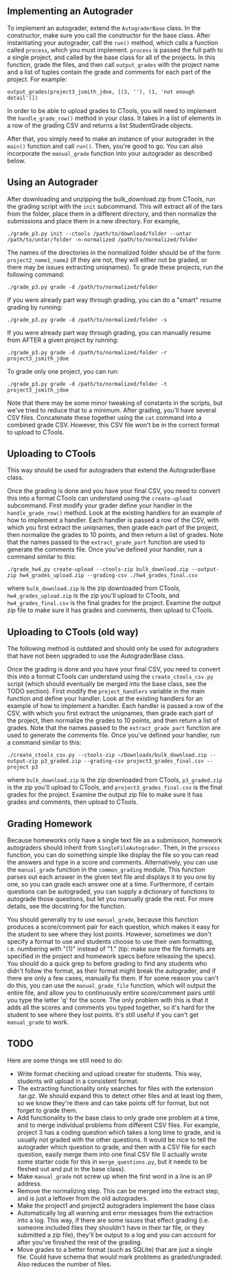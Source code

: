 Implementing an Autograder
--------------------------

To implement an autograder, extend the `AutograderBase` class. In the constructor, make sure you call the constructor for the base class. After instantiating your autograder, call the `run()` method, which calls a function called `process`, which you must implement. `process` is passed the full path to a single project, and called by the base class for all of the projects. In this function, grade the files, and then call `output_grades` with the project name and a list of tuples contain the grade and comments for each part of the project. For example:

```
output_grades(project3_jsmith_jdoe, [(3, ''), (1, 'not enough detail')])
```

In order to be able to upload grades to CTools, you will need to implement the `handle_grade_row()` method in your class. It takes in a list of elements in a row of the grading CSV and returns a list StudentGrade objects.

After that, you simply need to make an instance of your autograder in the `main()` function and call `run()`. Then, you're good to go. You can also incorporate the `manual_grade` function into your autograder as described below.

Using an Autograder
-------------------

After downloading and unzipping the bulk_download.zip from CTools, run the grading script with the `init` subcommand. This will extract all of the tars from the folder, place them in a different directory, and then normalize the submissions and place them in a new directory. For example,

```
./grade_p3.py init --ctools /path/to/download/folder --untar /path/to/untar/folder -n-normalized /path/to/normalized/folder
```

The names of the directories in the normalized folder should be of the form `project2_name1_name2` (if they are not, they will either not be graded, or there may be issues extracting uniqnames). To grade these projects, run the following command:

```
./grade_p3.py grade -d /path/to/normalized/folder
```

If you were already part way through grading, you can do a "smart" resume grading by running:
```
./grade_p3.py grade -d /path/to/normalized/folder -s
```

If you were already part way through grading, you can manually resume from AFTER a given project by running:
```
./grade_p3.py grade -d /path/to/normalized/folder -r project3_jsmith_jdoe
```

To grade only one project, you can run:
```
./grade_p3.py grade -d /path/to/normalized/folder -t project3_jsmith_jdoe
```

Note that there may be some minor tweaking of constants in the scripts, but we've tried to reduce that to a minimum. After grading, you'll have several CSV files. Concatenate these together using the `cat` command into a combined grade CSV. However, this CSV file won't be in the correct format to upload to CTools.

Uploading to CTools
-------------------

This way should be used for autograders that extend the AutograderBase class.

Once the grading is done and you have your final CSV, you need to convert this into a format CTools can understand using the `create-upload` subcommand. First modify your grader define your handler in the `handle_grade_row()` method. Look at the existing handlers for an example of how to implement a handler. Each handler is passed a row of the CSV, with which you first extract the uniqnames, then grade each part of the project, then normalize the grades to 10 points, and then return a list of grades. Note that the names passed to the `extract_grade_part` function are used to generate the comments file. Once you've defined your handler, run a command similar to this:

```
./grade_hw4.py create-upload --ctools-zip bulk_download.zip --output-zip hw4_grades_upload.zip --grading-csv ./hw4_grades_final.csv
```
where `bulk_download.zip` is the zip downloaded from CTools, `hw4_grades_upload.zip` is the zip you'll upload to CTools, and `hw4_grades_final.csv` is the final grades for the project. Examine the output zip file to make sure it has grades and comments, then upload to CTools.

Uploading to CTools (old way)
-----------------------------

The following method is outdated and should only be used for autograders that have not been upgraded to use the AutograderBase class.

Once the grading is done and you have your final CSV, you need to convert this into a format CTools can understand using the `create_ctools_csv.py` script (which should eventually be merged into the base class, see the TODO section). First modify the `project_handlers` variable in the main function and define your handler. Look at the existing handlers for an example of how to implement a handler. Each handler is passed a row of the CSV, with which you first extract the uniqnames, then grade each part of the project, then normalize the grades to 10 points, and then return a list of grades. Note that the names passed to the `extract_grade_part` function are used to generate the comments file. Once you've defined your handler, run a command similar to this:

```
./create_ctools_csv.py --ctools-zip ~/Downloads/bulk_download.zip --output-zip p3_graded.zip --grading-csv project3_grades_final.csv --project p3
```

where `bulk_download.zip` is the zip downloaded from CTools, `p3_graded.zip` is the zip you'll upload to CTools, and `project3_grades_final.csv` is the final grades for the project. Examine the output zip file to make sure it has grades and comments, then upload to CTools.

Grading Homework
----------------

Because homeworks only have a single text file as a submission, homework autograders should inherit from `SingleFileAutograder`. Then, in the `process` function, you can do something simple like display the file so you can read the answers and type in a score and comments. Alternatively, you can use the `manual_grade` function in the `common_grading` module. This function parses out each answer in the given text file and displays it to you one by one, so you can grade each answer one at a time. Furthermore, if certain questions can be autograded, you can supply a dictionary of functions to autograde those questions, but let you manually grade the rest. For more details, see the docstring for the function.

You should generally try to use `manual_grade`, because this function produces a score/comment pair for each question, which makes it easy for the student to see where they lost points. However, sometimes we don't specify a format to use and students choose to use their own formatting, i.e. numbering with "(1)" instead of "1." (tip: make sure the file formats are specified in the project and homework specs before releasing the specs). You should do a quick grep to before grading to find any students who didn't follow the format, as their format might break the autograder, and if there are only a few cases, manually fix them. If for some reason you can't do this, you can use the `manual_grade_file` function, which will output the entire file, and allow you to continuously entire score/comment pairs until you type the letter 'q' for the score. The only problem with this is that it adds all the scores and comments you typed together, so it's hard for the student to see where they lost points. It's still useful if you can't get `manual_grade` to work.

TODO
----

Here are some things we still need to do:
- Write format checking and upload creater for students. This way, students will upload in a consistent format.
- The extracting functionality only searches for files with the extension .tar.gz. We should expand this to detect other files and at least log them, so we know they're there and can take points off for format, but not forget to grade them.
- Add functionality to the base class to only grade one problem at a time, and to merge individual problems from different CSV files. For example, project 3 has a coding question which takes a long time to grade, and is usually not graded with the other questions. It would be nice to tell the autograder which question to grade, and then with a CSV file for each question, easily merge them into one final CSV file (I actually wrote some starter code for this in `merge_questions.py`, but it needs to be fleshed out and put in the base class).
- Make `manual_grade` not screw up when the first word in a line is an IP address.
- Remove the normalizing step. This can be merged into the extract step, and is just a leftover from the old autograders.
- Make the project1 and project2 autograders implement the base class
- Automatically log all warning and error messages from the extraction into a log. This way, if there are some issues that effect grading (i.e. someone included files they shouldn't have in their tar file, or they submitted a zip file), they'll be output to a log and you can account for after you've finished the rest of the grading.
- Move grades to a better format (such as SQLite) that are just a single file. Could have schema that would mark problems as graded/ungraded. Also reduces the number of files.
